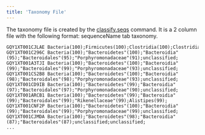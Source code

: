 ```yaml
---
title: 'Taxonomy File'
---
```

The taxonomy file is created by the
[classify.seqs](classify.seqs) command. It is a 2 column file
with the following format: sequenceName tab taxonomy.

    GQY1XT001CJLAE Bacteria(100);Firmicutes(100);Clostridia(100);Clostridiales(100);Lachnospiraceae(84);unclassified;
    GQY1XT001C296C Bacteria(100);"Bacteroidetes"(100);"Bacteroidia"(95);"Bacteroidales"(95);"Porphyromonadaceae"(91);unclassified;
    GQY1XT001A3TJI Bacteria(100);"Bacteroidetes"(100);"Bacteroidia"(99);"Bacteroidales"(99);"Porphyromonadaceae"(93);unclassified;
    GQY1XT001CS2B8 Bacteria(100);"Bacteroidetes"(100);"Bacteroidia"(98);"Bacteroidales"(98);"Porphyromonadaceae"(93);unclassified;
    GQY1XT001CD9IB Bacteria(100);"Bacteroidetes"(99);"Bacteroidia"(97);"Bacteroidales"(97);"Porphyromonadaceae"(90);unclassified;
    GQY1XT001ARCB1 Bacteria(100);"Bacteroidetes"(99);"Bacteroidia"(99);"Bacteroidales"(99);"Rikenellaceae"(99);Alistipes(99);
    GQY1XT001CNF2P Bacteria(100);"Bacteroidetes"(100);"Bacteroidia"(99);"Bacteroidales"(99);"Porphyromonadaceae"(99);unclassified;
    GQY1XT001CJMDA Bacteria(100);"Bacteroidetes"(98);"Bacteroidia"(87);"Bacteroidales"(87);unclassified;unclassified;
    ...
